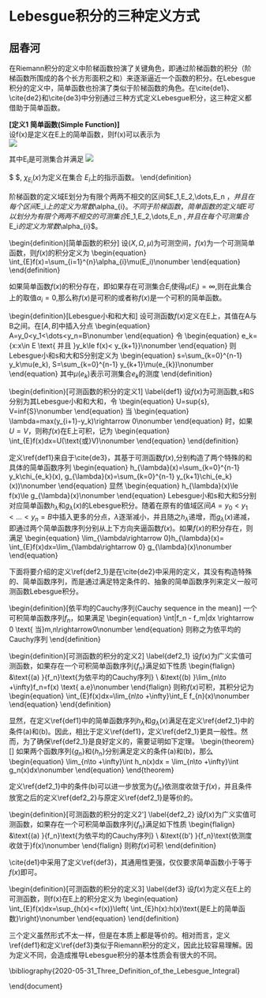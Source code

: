 Lebesgue积分的三种定义方式
===============================
屈春河
--------

在Riemann积分的定义中阶梯函数扮演了关键角色，即通过阶梯函数的积分（阶梯函数所围成的各个长方形面积之和）来逐渐逼近一个函数的积分。在Lebesgue积分的定义中，简单函数也扮演了类似于阶梯函数的角色。在\cite{de1}、\cite{de2}和\cite{de3}中分别通过三种方式定义Lebesgue积分，这三种定义都借助于简单函数。



**[定义1 简单函数(Simple Function)]**   
设f(x)是定义在E上的简单函数，则f(x)可以表示为   
![](http://latex.codecogs.com/gif.latex?f(x)=\sum_{i=1}^{n}\alpha_{i}\chi_{E_i}(x))

其中E<sub>i</sub>是可测集合并满足
![](http://latex.codecogs.com/gif.latex?\bigcup_{i=1}^{n}E_i=E,%20E_i\cap%20E_j=\varnothing%20(i\neq%20j))


$ $, $\chi_{E_i}(x)$为定义在集合 $E_i$上的指示函数。
\end{definition}

阶梯函数的定义域E划分为有限个两两不相交的区间$E_1,E_2,\dots,E_n $，并且在每个区间$E_i$上的定义为常数$\alpha_{i}$。不同于阶梯函数，简单函数的定义域E可以划分为有限个两两不相交的可测集合$E_1,E_2,\dots,E_n $,并且在每个可测集合$E_i$的定义为常数$\alpha_{i}$。

\begin{definition}[简单函数的积分]
设$(X,\Omega ,\mu)$为可测空间，$f(x)$为一个可测简单函数，则$f(x)$的积分定义为
\begin{equation}
 \int_{E}f(x)=\sum_{i=1}^{n}\alpha_{i}\mu(E_i)\nonumber
\end{equation}
\end{definition}

如果简单函数$f(x)$的积分存在，即如果存在可测集合$E_i$使得$\mu(E_i)=\infty$,则在此集合上的取值$\alpha_{i}=0$,那么称$f(x)$是可积的或者称$f(x)$是一个可积的简单函数。


\begin{definition}[Lebesgue小和和大和]
设可测函数$f(x)$定义在E上，其值在A与B之间。在$[A,B]$中插入分点
\begin{equation}
 A=y_0<y_1<\dots<y_n=B\nonumber
\end{equation}
令
\begin{equation}
 e_k=\{x:x\in E \text{ 并且 }y_k\le f(x)< y_{k+1}\}\nonumber
\end{equation}
则Lebesgue小和s和大和S分别定义为
\begin{equation}
 s=\sum_{k=0}^{n-1} y_k\mu(e_k), S=\sum_{k=0}^{n-1} y_{k+1}\mu(e_{k})\nonumber
\end{equation}
其中$\mu(e_k)$表示可测集合$e_k$的测度
\end{definition}

\begin{definition}[可测函数的积分的定义1]
\label{def1}
设$f(x)$为可测函数,s和S分别为其Lebesgue小和和大和，令
\begin{equation}
U=sup{s}, V=inf{S}\nonumber
\end{equation}
当
\begin{equation}
\lambda=max(y_{i+1}-y_k)\rightarrow 0\nonumber
\end{equation}
时，如果$U=V$，则称$f(x)$在E上可积，记为
\begin{equation}
\int_{E}f(x)dx=U(\text{或}V)\nonumber
\end{equation}
\end{definition}

定义\ref{def1}来自于\cite{de3}，其基于可测函数$f(x)$,分别构造了两个特殊的和具体的简单函数序列
\begin{equation}
h_{\lambda}(x)=\sum_{k=0}^{n-1} y_k\chi_{e_k}(x), g_{\lambda}(x)=\sum_{k=0}^{n-1} y_{k+1}\chi_{e_k}(x))\nonumber
\end{equation}
显然
\begin{equation}
h_{\lambda}(x)\le f(x)\le g_{\lambda}(x)\nonumber
\end{equation}
Lebesgue小和s和大和S分别对应简单函数$h_{\lambda}$和$g_{\lambda}(x)$的Lebesgue积分。随着在原有的值域区间$A=y_0<y_1<\dots<y_n=B$中插入更多的分点，$\lambda$逐渐减小，并且随之$h_{\lambda}$递增，而$g_{\lambda}(x)$递减，即通过两个简单函数序列分别从上下方向夹逼函数$f(x)$。如果$f(x)$的积分存在，则满足
\begin{equation}
\lim_{\lambda\rightarrow 0}h_{\lambda}(x)= \int_{E}f(x)dx=\lim_{\lambda\rightarrow 0} g_{\lambda}(x)\nonumber
\end{equation}


下面将要介绍的定义\ref{def2_1}是在\cite{de2}中采用的定义，其没有构造特殊的、简单函数序列，而是通过满足特定条件的、抽象的简单函数序列来定义一般可测函数Lebesgue积分。

\begin{definition}[依平均的Cauchy序列(Cauchy sequence in the mean)]
一个可积简单函数序列${f_n}$，如果满足
\begin{equation}
 \int|f_n - f_m|dx \rightarrow 0 \text{  当}m,n\rightarrow0\nonumber
\end{equation}
则称之为依平均的Cauchy序列
\end{definition}



\begin{definition}[可测函数的积分的定义2]
\label{def2_1}
设$f(x)$为广义实值可测函数，如果存在一个可积简单函数序列$\{f_n\}$满足如下性质
\begin{flalign}
&\text{(a) }\{f_n\}\text{为依平均的Cauchy序列} \\
&\text{(b) }\lim_{n\to +\infty}f_n=f(x) \text{ a.e}\nonumber
\end{flalign}
则称$f(x)$可积，其积分记为
\begin{equation}
\int_{E}f(x)dx=\lim_{n\to +\infty}\int_E f_{n}(x)\nonumber
\end{equation}
\end{definition}


显然，在定义\ref{def1}中的简单函数序列$h_{\lambda}$和$g_{\lambda}(x)$满足在定义\ref{def2_1}中的条件(a)和(b)。因此，相比于定义\ref{def1}，定义\ref{def2_1}更具一般性。然而，为了确保\ref{def2_1}是良好定义的，需要证明如下定理。
\begin{theorem}[]
如果两个函数序列$\{g_n\}$和$\{h_n\}$分别满足定义的条件(a)和(b)，那么
\begin{equation}
 \lim_{n\to +\infty}\int h_n(x)dx = \lim_{n\to +\infty}\int g_n(x)dx\nonumber
\end{equation}
\end{theorem}

定义\ref{def2_1}中的条件(b)可以进一步放宽为$\{f_n\}\text{依测度收敛于}f(x)$，并且条件放宽之后的定义\ref{def2_2}与原定义\ref{def2_1}是等价的。

\begin{definition}[可测函数的积分的定义2']
\label{def2_2}
设$f(x)$为广义实值可测函数，如果存在一个可积简单函数序列$\{f_n\}$满足如下性质
\begin{flalign}
&\text{(a) }\{f_n\}\text{为依平均的Cauchy序列} \\
&\text{(b') }\{f_n\}\text{依测度收敛于}f(x)\nonumber
\end{flalign}
则称$f(x)$可积
\end{definition}


\cite{de1}中采用了定义\ref{def3}，其通用性更强，仅仅要求简单函数小于等于$f(x)$即可。


\begin{definition}[可测函数的积分的定义3]
\label{def3}
设$f(x)$为定义在E上的可测函数，则f(x)在E上的积分定义为
\begin{equation}
 \int_{E}f(x)dx=\sup_{h(x)<=f(x)}\left\{ \int_{E}h(x):h(x)\text{是E上的简单函数}\right\}\nonumber
\end{equation}
\end{definition}



三个定义虽然形式不太一样，但是在本质上都是等价的。相对而言，定义\ref{def1}和定义\ref{def3}类似于Riemann积分的定义，因此比较容易理解。因为定义不同，会造成推导Lebesgue积分的基本性质会有很大的不同。



\bibliography{2020-05-31_Three_Definition_of_the_Lebesgue_Integral}



\end{document}



